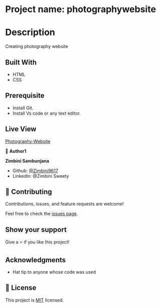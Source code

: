 # Project name: photographywebsite

# Description

Creating photography website

## Built With

- HTML
- CSS

## Prerequisite

- Install Git.
- Install Vs code or any text editor.

## Live View

[Photography-Website](https://papaya-bunny-c1a4b3.netlify.app/)

👤 **Author1**

**Zimbini Sambunjana**

- Github: [ @Zimbini9617](https://github.com/Zimbini9617)
- LinkedIn: @Zimbini Sweety

## 🤝 Contributing

Contributions, issues, and feature requests are welcome!

Feel free to check the [issues page](../../issues/).

## Show your support

Give a ⭐️ if you like this project!

## Acknowledgments

- Hat tip to anyone whose code was used

## 📝 License

This project is [MIT](./MIT.md) licensed.
